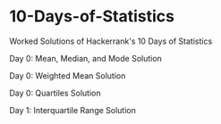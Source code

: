 # 10-Days-of-Statistics
Worked Solutions of Hackerrank's 10 Days of Statistics

Day 0: Mean, Median, and Mode
Solution

Day 0: Weighted Mean
Solution

Day 0: Quartiles
Solution

Day 1: Interquartile Range
Solution
